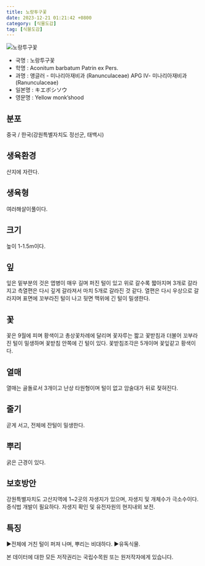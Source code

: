 ```yaml
---
title: 노랑투구꽃
date: 2023-12-21 01:21:42 +0800
category: [식물도감]
tag: [식물도감]
---
```




![노랑투구꽃](/fileUpload/plants/basic/Ranunculaceae/Aconitum/1691/1_th2.JPG)
- 국명 : 노랑투구꽃
- 학명 : Aconitum barbatum Patrin ex Pers.
- 과명 : 앵글러 - 미나리아재비과 (Ranunculaceae) APG Ⅳ- 미나리아재비과 (Ranunculaceae)
- 일본명 : キエボシソウ
- 영문명 : Yellow monk’shood


## 분포
중국 / 한국(강원특별자치도 정선군, 태백시) 
## 생육환경
산지에 자란다.
## 생육형
여러해살이풀이다.
## 크기
높이 1-1.5m이다.
## 잎
잎은 밑부분의 것은 엽병이 매우 길며 퍼진 털이 있고 위로 갈수록 짧아지며 3개로 갈라지고 측열편은 다시 깊게 갈라져서 마치 5개로 갈라진 것 같다. 열편은 다시 우상으로 갈라지며 표면에 꼬부라진 털이 나고 뒷면 맥위에 긴 털이 밀생한다.
## 꽃
꽃은 9월에 피며 황색이고 총상꽃차례에 달리며 꽃자루는 짧고 꽃받침과 더불어 꼬부라진 털이 밀생하며 꽃받침 안쪽에 긴 털이 있다. 꽃받침조각은 5개이며 꽃잎같고 황색이다.
## 열매
열매는 골돌로서 3개이고 난상 타원형이며 털이 없고 암술대가 뒤로 젖혀진다.
## 줄기
곧게 서고, 전체에 잔털이 밀생한다.
## 뿌리
굵은 근경이 있다.
## 보호방안
강원특별자치도 고산지역에 1~2곳의 자생지가 있으며, 자생지 및 개체수가 극소수이다. 증식법 개발이 필요하다. 자생지 확인 및 유전자원의 현지내외 보전.
## 특징
▶전체에 거친 털이 퍼져 나며, 뿌리는 비대하다.▶유독식물.






본 데이터에 대한 모든 저작권리는 국립수목원 또는 원저작자에게 있습니다.
